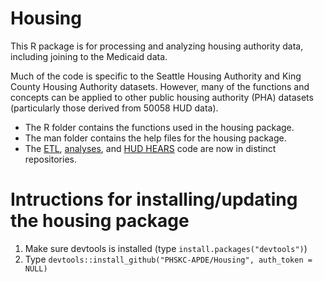 # Housing
This R package is for processing and analyzing housing authority data, including joining to the Medicaid data.

Much of the code is specific to the Seattle Housing Authority and King County Housing Authority datasets. However, many of the functions and concepts can be applied to other public housing authority (PHA) datasets (particularly those derived from 50058 HUD data).


- The R folder contains the functions used in the housing package.
- The man folder contains the help files for the housing package.
- The [ETL](https://github.com/PHSKC-APDE/housing_etl), [analyses](https://github.com/PHSKC-APDE/housing_analyses), and [HUD HEARS](https://github.com/PHSKC-APDE/hud_hears) code are now in distinct repositories. 


# Intructions for installing/updating the housing package
1) Make sure devtools is installed (type `install.packages("devtools")`)
2) Type `devtools::install_github("PHSKC-APDE/Housing", auth_token = NULL)`





